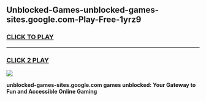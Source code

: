 
## Unblocked-Games-unblocked-games-sites.google.com-Play-Free-1yrz9
<h3>
<a href="https://premium76.site?title=unblocked-games-sites.google.com&ref=20A">CLICK TO PLAY</a></h3>
<hr>

<h3>
<a href="https://premium76.site?title=unblocked-games-sites.google.com&ref=20A">CLICK 2 PLAY</a>
  
</h3>

<a href="https://premium76.site?title=unblocked-games-sites.google.com&ref=20A"><img src="https://clearcache.store/games.png"></a>


**unblocked-games-sites.google.com games unblocked: Your Gateway to Fun and Accessible Online Gaming**
